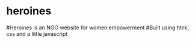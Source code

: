 # heroines
#Heroines is an NGO website for women empowerment
#Built using html, css and a little javascript
